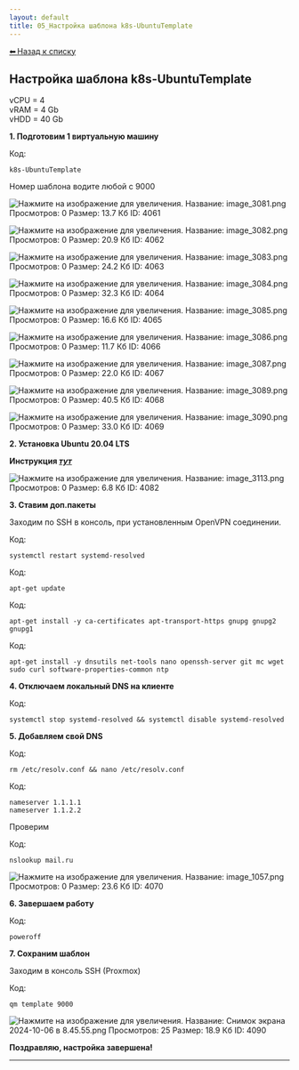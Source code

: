 ```yaml
---
layout: default
title: 05_Настройка шаблона k8s-UbuntuTemplate
---
```

<a class="back-link" href="../index.html">⬅ Назад к списку</a>


##  Настройка шаблона k8s-UbuntuTemplate 

  
vCPU = 4  
vRAM = 4 Gb  
vHDD = 40 Gb  
  
**1\. Подготовим 1 виртуальную машину**  
  


Код:
    
    
    k8s-UbuntuTemplate

Номер шаблона водите любой с 9000  
  
![Нажмите на изображение для увеличения.  Название:	image_3081.png Просмотров:	0 Размер:	13.7 Кб ID:	4061](..\images\\img_4061_1728104068.png)  
  
![Нажмите на изображение для увеличения.  Название:	image_3082.png Просмотров:	0 Размер:	20.9 Кб ID:	4062](..\images\\img_4062_1728104157.png)  
  
![Нажмите на изображение для увеличения.  Название:	image_3083.png Просмотров:	0 Размер:	24.2 Кб ID:	4063](..\images\\img_4063_1728104240.png)  
  
![Нажмите на изображение для увеличения.  Название:	image_3084.png Просмотров:	0 Размер:	32.3 Кб ID:	4064](..\images\\img_4064_1728104386.png)  
  
![Нажмите на изображение для увеличения.  Название:	image_3085.png Просмотров:	0 Размер:	16.6 Кб ID:	4065](..\images\\img_4065_1728104451.png)  
  
![Нажмите на изображение для увеличения.  Название:	image_3086.png Просмотров:	0 Размер:	11.7 Кб ID:	4066](..\images\\img_4066_1728104512.png)  
  
![Нажмите на изображение для увеличения.  Название:	image_3087.png Просмотров:	0 Размер:	22.0 Кб ID:	4067](..\images\\img_4067_1728104593.png)  
  
![Нажмите на изображение для увеличения.  Название:	image_3089.png Просмотров:	0 Размер:	40.5 Кб ID:	4068](..\images\\img_4068_1728105067.png)  
  
![Нажмите на изображение для увеличения.  Название:	image_3090.png Просмотров:	0 Размер:	33.0 Кб ID:	4069](..\images\\img_4069_1728105176.png)  
  
  
**2\. Установка Ubuntu 20.04 LTS**  
  
**Инструкция _[тут](https://forum.kubeadm.ru/node/397)_**  
  
![Нажмите на изображение для увеличения.  Название:	image_3113.png Просмотров:	0 Размер:	6.8 Кб ID:	4082](..\images\\img_4082_1728192161.png)  
  
**3\. Ставим доп.пакеты**  
  
Заходим по SSH в консоль, при установленным OpenVPN соединении.  
  


Код:
    
    
    systemctl restart systemd-resolved

Код:
    
    
    apt-get update

Код:
    
    
    apt-get install -y ca-certificates apt-transport-https gnupg gnupg2 gnupg1

Код:
    
    
    apt-get install -y dnsutils net-tools nano openssh-server git mc wget sudo curl software-properties-common ntp

**4\. Отключаем локальный DNS на клиенте**  
  


Код:
    
    
    systemctl stop systemd-resolved && systemctl disable systemd-resolved

**5\. Добавляем свой DNS**  
  


Код:
    
    
    rm /etc/resolv.conf && nano /etc/resolv.conf

Код:
    
    
    nameserver 1.1.1.1
    nameserver 1.1.2.2

Проверим  
  


Код:
    
    
    nslookup mail.ru

![Нажмите на изображение для увеличения.  Название:	image_1057.png Просмотров:	0 Размер:	23.6 Кб ID:	4070](..\images\\img_4070_1682517568.png)  
  
**6\. Завершаем работу**  
  


Код:
    
    
    poweroff

**7\. Сохраним шаблон**  
  
Заходим в консоль SSH (Proxmox)  
  


Код:
    
    
    qm template 9000

![Нажмите на изображение для увеличения.  Название:	Снимок экрана 2024-10-06 в 8.45.55.png Просмотров:	25 Размер:	18.9 Кб ID:	4090](..\images\\img_4090_1728193597.png)  
  
  
**Поздравляю, настройка завершена!**


---

